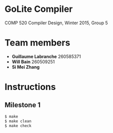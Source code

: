GoLite Compiler
==================
COMP 520 Compiler Design, Winter 2015, Group 5

# Team members
- **Guillaume Labranche** 260585371
- **Will Bain** 260509251
- **Si Mei Zhang**

# Instructions
## Milestone 1
~~~ sh
$ make
$ make clean
$ make check
~~~

